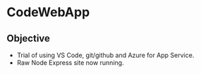 # CodeWebApp

## Objective

- Trial of using VS Code, git/github and Azure for App Service.
- Raw Node Express site now running.
